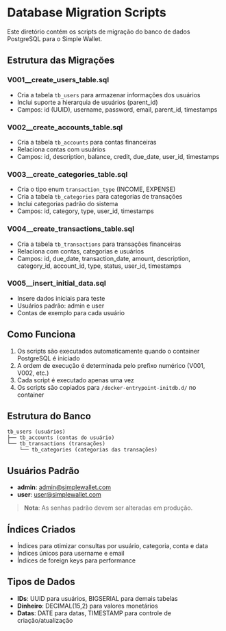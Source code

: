 # Database Migration Scripts

Este diretório contém os scripts de migração do banco de dados PostgreSQL para o Simple Wallet.

## Estrutura das Migrações

### V001__create_users_table.sql
- Cria a tabela `tb_users` para armazenar informações dos usuários
- Inclui suporte a hierarquia de usuários (parent_id)
- Campos: id (UUID), username, password, email, parent_id, timestamps

### V002__create_accounts_table.sql
- Cria a tabela `tb_accounts` para contas financeiras
- Relaciona contas com usuários
- Campos: id, description, balance, credit, due_date, user_id, timestamps

### V003__create_categories_table.sql
- Cria o tipo enum `transaction_type` (INCOME, EXPENSE)
- Cria a tabela `tb_categories` para categorias de transações
- Inclui categorias padrão do sistema
- Campos: id, category, type, user_id, timestamps

### V004__create_transactions_table.sql
- Cria a tabela `tb_transactions` para transações financeiras
- Relaciona com contas, categorias e usuários
- Campos: id, due_date, transaction_date, amount, description, category_id, account_id, type, status, user_id, timestamps

### V005__insert_initial_data.sql
- Insere dados iniciais para teste
- Usuários padrão: admin e user
- Contas de exemplo para cada usuário

## Como Funciona

1. Os scripts são executados automaticamente quando o container PostgreSQL é iniciado
2. A ordem de execução é determinada pelo prefixo numérico (V001, V002, etc.)
3. Cada script é executado apenas uma vez
4. Os scripts são copiados para `/docker-entrypoint-initdb.d/` no container

## Estrutura do Banco

```
tb_users (usuários)
├── tb_accounts (contas do usuário)
└── tb_transactions (transações)
    └── tb_categories (categorias das transações)
```

## Usuários Padrão

- **admin**: admin@simplewallet.com
- **user**: user@simplewallet.com

> **Nota**: As senhas padrão devem ser alteradas em produção.

## Índices Criados

- Índices para otimizar consultas por usuário, categoria, conta e data
- Índices únicos para username e email
- Índices de foreign keys para performance

## Tipos de Dados

- **IDs**: UUID para usuários, BIGSERIAL para demais tabelas
- **Dinheiro**: DECIMAL(15,2) para valores monetários
- **Datas**: DATE para datas, TIMESTAMP para controle de criação/atualização
